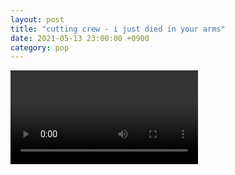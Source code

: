 ```yaml
---
layout: post
title: "cutting crew - i just died in your arms"
date: 2021-05-13 23:00:00 +0900
category: pop
---
```


<div class="video-container">
    <video id="player" class="video-js vjs-default-skin vjs-big-play-centered" data-json="/public/json/pop/cutting crew - i just died in your arms.json"></video>
</div>

```
```
